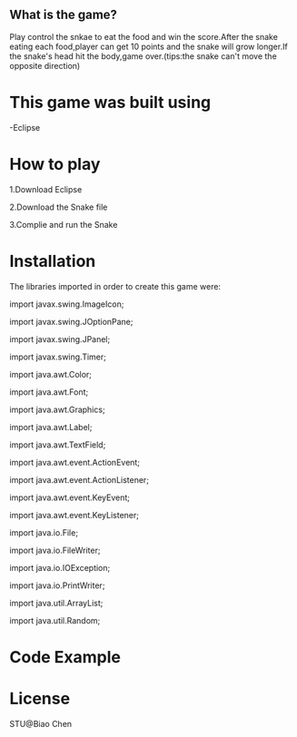 ## What is the game?
Play control the snkae to eat the food and win the score.After the snake eating each food,player can get 10 points and the snake will grow longer.If the snake's head hit the body,game over.(tips:the snake can't move the opposite direction)


# This game was built using
-Eclipse

# How to play
1.Download Eclipse

2.Download the Snake file

3.Complie and run the Snake


# Installation
The libraries imported in order to create this game were:

import javax.swing.ImageIcon;

import javax.swing.JOptionPane;

import javax.swing.JPanel;

import javax.swing.Timer;

import java.awt.Color;

import java.awt.Font;

import java.awt.Graphics;

import java.awt.Label;

import java.awt.TextField;

import java.awt.event.ActionEvent;

import java.awt.event.ActionListener;

import java.awt.event.KeyEvent;

import java.awt.event.KeyListener;

import java.io.File;

import java.io.FileWriter;

import java.io.IOException;

import java.io.PrintWriter;

import java.util.ArrayList;

import java.util.Random;

# Code Example



# License
STU@Biao Chen
